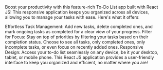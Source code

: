 Boost your productivity with this feature-rich To-Do List app built with React JS!
This responsive application keeps you organized across all devices, allowing you to manage your tasks with ease. Here's what it offers:

Effortless Task Management: Add new tasks, delete completed ones, and mark ongoing tasks as completed for a clear view of your progress.
Filter for Focus: Stay on top of priorities by filtering your tasks based on their completion status. Choose to see all tasks, only completed ones, only incomplete tasks, or even focus on recently added ones.
Responsive Design: Access your to-do list seamlessly on any device, be it your desktop, tablet, or mobile phone.
This React JS application provides a user-friendly interface to keep you organized and efficient, no matter where you are!
